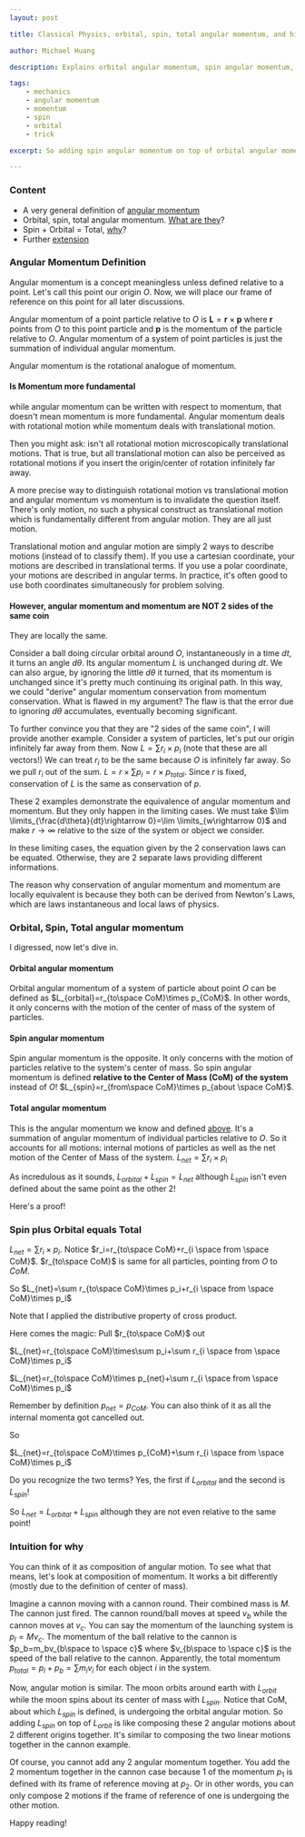 ```yaml
---
layout: post

title: Classical Physics, orbital, spin, total angular momentum, and hidden tricks

author: Michael Huang

description: Explains orbital angular momentum, spin angular momentum, and total angular momentum. Proves spin + orbital = total.

tags:
    - mechanics
    - angular momentum
    - momentum
    - spin
    - orbital
    - trick

excerpt: So adding spin angular momentum on top of orbital angular momentum is like composing these 2 angular motions about 2 different origins together...

---
```


### Content

* A very general definition of [angular momentum](#angular-momentum-definition)
* Orbital, spin, total angular momentum. [What are they](#orbital-spin-total-angular-momentum)?
* Spin + Orbital = Total, [why](#spin-plus-orbital-equals-total)?
* Further [extension](#intuition-for-why)



### Angular Momentum Definition

Angular momentum is a concept meaningless unless defined relative to a point. Let's call this point our origin $O$. Now, we will place our frame of reference on this point for all later discussions.

Angular momentum of a point particle relative to $O$ is $\textbf{L}=\textbf{r}\times \textbf{p}$ where $\textbf{r}$ points from $O$ to this point particle and $\textbf{p}$ is the momentum of the particle relative to $O$.  Angular momentum of a system of point particles is just the summation of individual angular momentum.

Angular momentum is the rotational analogue of momentum.

#### Is Momentum more fundamental

while angular momentum can be written with respect to momentum, that doesn't mean momentum is more fundamental. Angular momentum deals with rotational motion while momentum deals with translational motion.

Then you might ask: isn't all rotational motion microscopically translational motions. That is true, but all translational motion can also be perceived as rotational motions if you insert the origin/center of rotation infinitely far away.

A more precise way to distinguish rotational motion vs translational motion and angular momentum vs momentum is to invalidate the question itself. There's only motion, no such a physical construct as translational motion which is fundamentally different from angular motion. They are all just motion.

Translational motion and angular motion are simply 2 ways to describe motions (instead of to classify them). If you use a cartesian coordinate, your motions are described in translational terms. If you use a polar coordinate, your motions are described in angular terms. In practice, it's often good to use both coordinates simultaneously for problem solving.

#### However, angular momentum and momentum are NOT 2 sides of the same coin

They are locally the same.

Consider a ball doing circular orbital around $O$, instantaneously in a time $dt$, it turns an angle $d\theta$. Its angular momentum $L$ is unchanged during $dt$. We can also argue, by ignoring the little $d\theta$ it turned, that its momentum is unchanged since it's pretty much continuing its original path. In this way, we could "derive" angular momentum conservation from momentum conservation. What is flawed in my argument? The flaw is that the error due to ignoring $d\theta$ accumulates, eventually becoming significant.

To further convince you that they are "2 sides of the same coin", I will provide another example. Consider a system of particles, let's put our origin infinitely far away from them. Now $L=\sum r_i\times p_i$ (note that these are all vectors!) We can treat $r_i$ to be the same because $O$ is infinitely far away. So we pull $r_i$ out of the sum. $L=r\times \sum p_i=r\times p_{total}$. Since $r$ is fixed, conservation of $L$ is the same as conservation of $p$.

These 2 examples demonstrate the equivalence of angular momentum and momentum. But they only happen in the limiting cases. We must take $\lim \limits_{\frac{d\theta}{dt}\rightarrow 0}=\lim \limits_{w\rightarrow 0}$ and make $r\rightarrow \infty$ relative to the size of the system or object we consider.

In these limiting cases, the equation given by the 2 conservation laws can be equated. Otherwise, they are 2 separate laws providing different informations.

The reason why conservation of angular momentum and momentum are locally equivalent is because they both can be derived from Newton's Laws, which are laws instantaneous and local laws of physics.

### Orbital, Spin, Total angular momentum

I digressed, now let's dive in.

#### Orbital angular momentum

Orbital angular momentum of a system of particle about point $O$ can be defined as $L_{orbital}=r_{to\space CoM}\times p_{CoM}$. In other words, it only concerns with the motion of the center of mass of the system of particles.

#### Spin angular momentum

Spin angular momentum is the opposite. It only concerns with the motion of particles relative to the system's center of mass. So spin angular momentum is defined **relative to the Center of Mass (CoM) of the system** instead of $O$! $L_{spin}=r_{from\space CoM}\times p_{about \space CoM}$.

#### Total angular momentum

This is the angular momentum we know and defined [above](#angular-momentum-definition). It's a summation of angular momentum of individual particles relative to $O$. So it accounts for all motions: internal motions of particles as well as the net motion of the Center of Mass of the system. $L_{net}=\sum r_i\times p_i$

As incredulous as it sounds, $L_{orbital}+L_{spin}=L_{net}$ although $L_{spin}$ isn't even defined about the same point as the other 2!

Here's a proof!

### Spin plus Orbital equals Total

$L_{net}=\sum r_i\times p_i$. Notice $r_i=r_{to\space CoM}+r_{i \space from \space CoM}$. $r_{to\space CoM}$ is same for all particles, pointing from $O$ to $CoM$.

So $L_{net}=\sum r_{to\space CoM}\times p_i+r_{i \space from \space CoM}\times p_i$

Note that I applied the distributive property of cross product.

Here comes the magic: Pull $r_{to\space CoM}$ out

$L_{net}=r_{to\space CoM}\times\sum p_i+\sum r_{i \space from \space CoM}\times p_i$

$L_{net}=r_{to\space CoM}\times p_{net}+\sum r_{i \space from \space CoM}\times p_i$

Remember by definition $p_{net}=p_{CoM}$. You can also think of it as all the internal momenta got cancelled out.

So

$L_{net}=r_{to\space CoM}\times p_{CoM}+\sum r_{i \space from \space CoM}\times p_i$

Do you recognize the two terms? Yes, the first if $L_{orbital}$ and the second is $L_{spin}$!

So $L_{net}=L_{orbital}+L_{spin}$ although they are not even relative to the same point!

### Intuition for why

You can think of it as composition of angular motion. To see what that means, let's look at composition of momentum. It works a bit differently (mostly due to the definition of center of mass).

Imagine a cannon moving with a cannon round. Their combined mass is $M$. The cannon just fired. The cannon round/ball moves at speed $v_b$ while the cannon moves at $v_c$. You can say the momentum of the launching system is $p_l=Mv_c$. The momentum of the ball relative to the cannon is $p_b=m_bv_{b\space to \space c}$ where $v_{b\space to \space c}$ is the speed of the ball relative to the cannon. Apparently, the total momentum $p_{total}=p_l+p_b=\sum m_i v_i$ for each object $i$ in the system.

Now, angular motion is similar. The moon orbits around earth with $L_{orbit}$ while the moon spins about its center of mass with $L_{spin}$. Notice that CoM, about which $L_{spin}$ is defined, is undergoing the orbital angular motion. So adding $L_{spin}$ on top of $L_{orbit}$ is like composing these 2 angular motions about 2 different origins together. It's similar to composing the two linear motions together in the cannon example.

Of course, you cannot add any 2 angular momentum together. You add the 2 momentum together in the cannon case because 1 of the momentum $p_1$ is defined with its frame of reference moving at $p_2$. Or in other words, you can only compose 2 motions if the frame of reference of one is undergoing the other motion.





Happy reading!